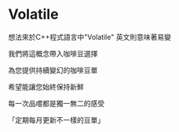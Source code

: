 # Volatile

想法來於C++程式語言中"Volatile"
英文則意味著易變

我們將這概念帶入咖啡豆選擇

為您提供持續變幻的咖啡豆單

希望能讓您始終保持新鮮

每一次品嚐都是獨一無二的感受

「定期每月更新不一樣的豆單」
